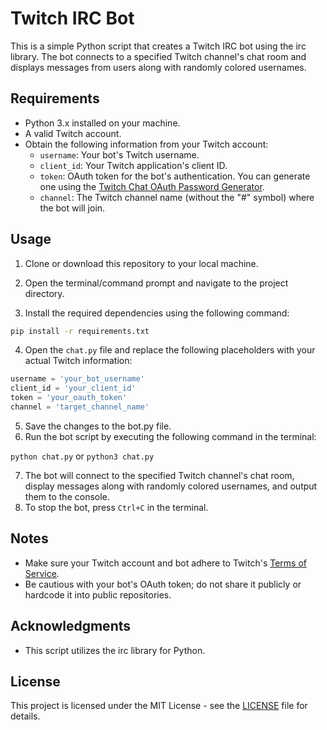 # Twitch IRC Bot

This is a simple Python script that creates a Twitch IRC bot using the irc library.
The bot connects to a specified Twitch channel's chat room and displays messages
from users along with randomly colored usernames.

## Requirements

- Python 3.x installed on your machine.
- A valid Twitch account.
- Obtain the following information from your Twitch account:
  - `username`: Your bot's Twitch username.
  - `client_id`: Your Twitch application's client ID.
  - `token`: OAuth token for the bot's authentication. You can generate one using the [Twitch Chat OAuth Password Generator](https://twitchapps.com/tmi/).
  - `channel`: The Twitch channel name (without the "#" symbol) where the bot will join.

## Usage

1. Clone or download this repository to your local machine.
2. Open the terminal/command prompt and navigate to the project directory.

3. Install the required dependencies using the following command:

```sh
pip install -r requirements.txt
```

4. Open the `chat.py` file and replace the following placeholders with your actual Twitch information:

```python
username = 'your_bot_username'
client_id = 'your_client_id'
token = 'your_oauth_token'
channel = 'target_channel_name'
```

5. Save the changes to the bot.py file.
6. Run the bot script by executing the following command in the terminal:

`python chat.py` or `python3 chat.py`

7. The bot will connect to the specified Twitch channel's chat room, display messages along with randomly colored usernames, and output them to the console.
8. To stop the bot, press `Ctrl+C` in the terminal.


## Notes

- Make sure your Twitch account and bot adhere to Twitch's [Terms of Service](https://www.twitch.tv/p/en/legal/terms-of-service/).
- Be cautious with your bot's OAuth token; do not share it publicly or hardcode it into public repositories.

## Acknowledgments

- This script utilizes the irc library for Python.

## License

This project is licensed under the MIT License - see the [LICENSE](https://github.com/WaterMeloDev/TwitchChat-IRC/blob/main/LICENSE) file for details.

